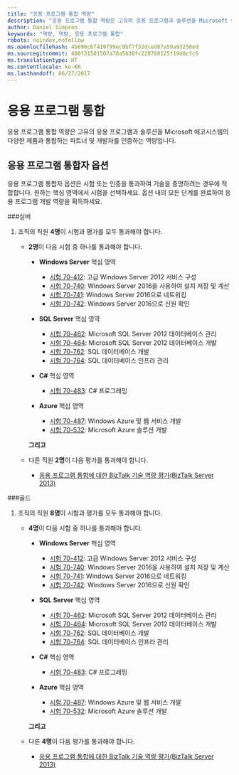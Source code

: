 ```yaml
---
title: "응용 프로그램 통합 역량"
description: "응용 프로그램 통합 역량은 고유의 응용 프로그램과 솔루션을 Microsoft 에코시스템의 다양한 제품과 통합하는 파트너 및 개발자를 인증하는 역량입니다."
author: Daniel Simpson
keywords: "역량, 역량, 응용 프로그램 통합"
robots: noindex,nofollow
ms.openlocfilehash: 4b690cbf419f99ec9bf7f32dced87a59a93250ed
ms.sourcegitcommit: 400f31501507a78a5b38fc228780125f19d0cfc6
ms.translationtype: HT
ms.contentlocale: ko-KR
ms.lasthandoff: 06/27/2017
---
```

# <a name="application-integration"></a>응용 프로그램 통합 
응용 프로그램 통합 역량은 고유의 응용 프로그램과 솔루션을 Microsoft 에코시스템의 다양한 제품과 통합하는 파트너 및 개발자를 인증하는 역량입니다. 

## <a name="application-integrator-option"></a>응용 프로그램 통합자 옵션

응용 프로그램 통합자 옵션은 시험 또는 인증을 통과하여 기술을 증명하려는 경우에 적합합니다. 원하는 핵심 영역에서 시험을 선택하세요. 옵션 내의 모든 단계를 완료하여 응용 프로그램 개발 역량을 획득하세요.

###<a name="silver"></a>실버
1. 조직의 직원 **4명**이 시험과 평가를 모두 통과해야 합니다.

    - **2명**이 다음 시험 중 하나를 통과해야 합니다.

        - **Windows Server** 핵심 영역
            - [시험 70-412](https://www.microsoft.com/en-us/learning/exam-70-412.aspx): 고급 Windows Server 2012 서비스 구성
            - [시험 70-740](https://www.microsoft.com/en-us/learning/exam-70-740.aspx): Windows Server 2016을 사용하여 설치 저장 및 계산
            - [시험 70-741](https://www.microsoft.com/en-us/learning/exam-70-741.aspx): Windows Server 2016으로 네트워킹
            - [시험 70-742](https://www.microsoft.com/en-us/learning/exam-70-742.aspx): Windows Server 2016으로 신원 확인

        - **SQL Server** 핵심 영역

            - [시험 70-462](https://www.microsoft.com/en-us/learning/exam-70-462.aspx): Microsoft SQL Server 2012 데이터베이스 관리
            - [시험 70-464](https://www.microsoft.com/en-us/learning/exam-70-464.aspx): Microsoft SQL Server 2012 데이터베이스 개발
            - [시험 70-762](https://www.microsoft.com/en-us/learning/exam-70-762.aspx): SQL 데이터베이스 개발
            - [시험 70-764](https://www.microsoft.com/en-us/learning/exam-70-764.aspx): SQL 데이터베이스 인프라 관리

        - **C#** 핵심 영역 

            - [시험 70-483](https://www.microsoft.com/en-us/learning/exam-70-483.aspx): C# 프로그래밍

        - **Azure** 핵심 영역

            - [시험 70-487](https://www.microsoft.com/en-us/learning/exam-70-487.aspx): Windows Azure 및 웹 서비스 개발
            - [시험 70-532](https://www.microsoft.com/en-us/learning/exam-70-532.aspx): Microsoft Azure 솔루션 개발

        **그리고**

    - 다른 직원 **2명**이 다음 평가를 통과해야 합니다.

        - [응용 프로그램 통합에 대한 BizTalk 기술 역량 평가(BizTalk Server 2013)](https://partneruniversity.microsoft.com/?whr=uri:MicrosoftAccount&courseId=12286&scoId=Id3XwITSB_2805299993)

###<a name="gold"></a>골드
1. 조직의 직원 **8명**이 시험과 평가를 모두 통과해야 합니다.

    - **4명**이 다음 시험 중 하나를 통과해야 합니다.

        - **Windows Server** 핵심 영역

            - [시험 70-412](https://www.microsoft.com/en-us/learning/exam-70-412.aspx): 고급 Windows Server 2012 서비스 구성
            - [시험 70-740](https://www.microsoft.com/en-us/learning/exam-70-740.aspx): Windows Server 2016을 사용하여 설치 저장 및 계산
            - [시험 70-741](https://www.microsoft.com/en-us/learning/exam-70-741.aspx): Windows Server 2016으로 네트워킹
            - [시험 70-742](https://www.microsoft.com/en-us/learning/exam-70-742.aspx): Windows Server 2016으로 신원 확인

        - **SQL Server** 핵심 영역

            - [시험 70-462](https://www.microsoft.com/en-us/learning/exam-70-462.aspx): Microsoft SQL Server 2012 데이터베이스 관리
            - [시험 70-464](https://www.microsoft.com/en-us/learning/exam-70-464.aspx): Microsoft SQL Server 2012 데이터베이스 개발
            - [시험 70-762](https://www.microsoft.com/en-us/learning/exam-70-762.aspx): SQL 데이터베이스 개발
            - [시험 70-764](https://www.microsoft.com/en-us/learning/exam-70-764.aspx): SQL 데이터베이스 인프라 관리

        - **C#** 핵심 영역 

            - [시험 70-483](https://www.microsoft.com/en-us/learning/exam-70-483.aspx): C# 프로그래밍

        - **Azure** 핵심 영역

            - [시험 70-487](https://www.microsoft.com/en-us/learning/exam-70-487.aspx): Windows Azure 및 웹 서비스 개발
            - [시험 70-532](https://www.microsoft.com/en-us/learning/exam-70-532.aspx): Microsoft Azure 솔루션 개발

        **그리고**

    - 다른 **4명**이 다음 평가를 통과해야 합니다.

        - [응용 프로그램 통합에 대한 BizTalk 기술 역량 평가(BizTalk Server 2013)](https://partneruniversity.microsoft.com/?whr=uri:MicrosoftAccount&courseId=12286&scoId=Id3XwITSB_2805299993)

